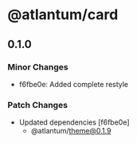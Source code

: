 # @atlantum/card

## 0.1.0
### Minor Changes

- f6fbe0e: Added complete restyle

### Patch Changes

- Updated dependencies [f6fbe0e]
  - @atlantum/theme@0.1.9
